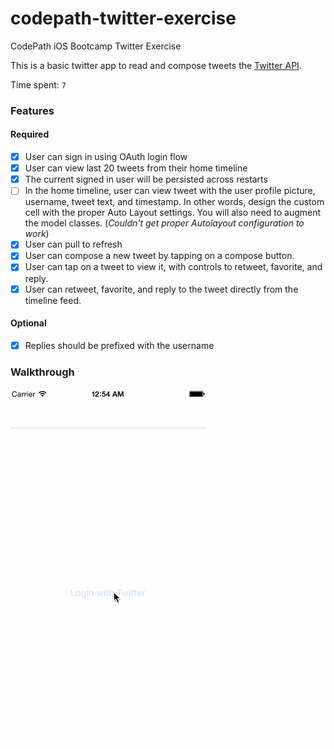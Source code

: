 # codepath-twitter-exercise
CodePath iOS Bootcamp Twitter Exercise

This is a basic twitter app to read and compose tweets the [Twitter API](https://apps.twitter.com/).

Time spent: `7`

### Features

#### Required

- [x] User can sign in using OAuth login flow
- [x] User can view last 20 tweets from their home timeline
- [x] The current signed in user will be persisted across restarts
- [ ] In the home timeline, user can view tweet with the user profile picture, username, tweet text, and timestamp.  In other words, design the custom cell with the proper Auto Layout settings.  You will also need to augment the model classes. (*Couldn't get proper Autolayout configuration to work*)
- [x] User can pull to refresh
- [x] User can compose a new tweet by tapping on a compose button.
- [x] User can tap on a tweet to view it, with controls to retweet, favorite, and reply.
- [x] User can retweet, favorite, and reply to the tweet directly from the timeline feed.

#### Optional

- [x] Replies should be prefixed with the username


### Walkthrough

![GIF](twitter_demo_2.gif)


